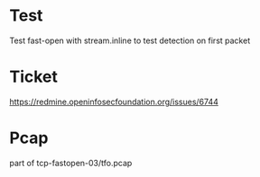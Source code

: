 # Test

Test fast-open with stream.inline to test detection on first packet

# Ticket

https://redmine.openinfosecfoundation.org/issues/6744

# Pcap

part of tcp-fastopen-03/tfo.pcap
